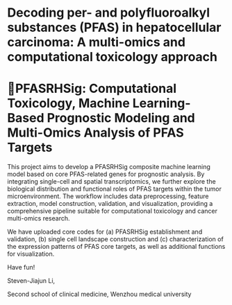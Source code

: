 # Decoding per- and polyfluoroalkyl substances (PFAS) in hepatocellular carcinoma: A multi-omics and computational toxicology approach
# 🧬PFASRHSig: Computational Toxicology, Machine Learning-Based Prognostic Modeling and Multi-Omics Analysis of PFAS Targets
This project aims to develop a PFASRHSig composite machine learning model based on core PFAS-related genes for prognostic analysis. By integrating single-cell and spatial transcriptomics, we further explore the biological distribution and functional roles of PFAS targets within the tumor microenvironment. The workflow includes data preprocessing, feature extraction, model construction, validation, and visualization, providing a comprehensive pipeline suitable for computational toxicology and cancer multi-omics research.

We have uploaded core codes for (a) PFASRHSig establishment and validation, (b) single cell landscape construction and (c) characterization of the expression patterns of PFAS core targets, as well as additional functions for visualization.

Have fun!

Steven-Jiajun Li,

Second school of clinical medicine, Wenzhou medical university
